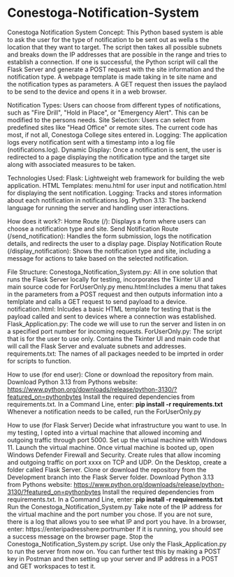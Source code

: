 # Conestoga-Notification-System


Conestoga Notification System Concept:
This Python based system is able to ask the user for the type of notification to be sent out as wella s the location that they want to target. The script then takes all possible subnets and breaks down the IP addresses that are possible in the range and tries to establish a connection. If one is successful, the Python script will call the Flask Server and generate a POST request with the site information and the notification type. A webpage template is made taking in te site name and the notification types as parameters. A GET request then issues the paylaod to be send to the device and opens it in a web browser. 

Notification Types: Users can choose from different types of notifications, such as "Fire Drill", "Hold in Place", or "Emergency Alert". This can be modified to the persons needs.
Site Selection: Users can select from predefined sites like "Head Office" or remote sites. The current code has most, if not all, Conestoga College sites entered in. 
Logging: The application logs every notification sent with a timestamp into a log file (notifications.log).
Dynamic Display: Once a notification is sent, the user is redirected to a page displaying the notification type and the target site along with associated measures to be taken.

Technologies Used:
Flask: Lightweight web framework for building the web application.
HTML Templates: menu.html for user input and notification.html for displaying the sent notification.
Logging: Tracks and stores information about each notification in notifications.log.
Python 3.13: The backend language for running the server and handling user interactions.

How does it work?:
Home Route (/): Displays a form where users can choose a notification type and site.
Send Notification Route (/send_notification): Handles the form submission, logs the notification details, and redirects the user to a display page.
Display Notification Route (/display_notification): Shows the notification type and site, including a message for actions to take based on the selected notification.

File Structure:
Conestoga_Notification_System.py: All in one solution that runs the Flask Server locally for testing, incorporates the Tkinter UI and main source code for ForUserOnly.py
menu.html:Includes a menu that takes in the parameters from a POST request and then outputs information into a temlplate and calls a GET request to send payload to a device.
notification.html: Inlcudes a basic HTML template for testing that is the payload called and sent to devices where a connection was established. 
Flask_Application.py: The code we will use to run the server and listen in on a specified port number for incoming requests.
ForUserOnly.py: The script that is for the user to use only. Contains the Tkinter UI and main code that will call the Flask Server and evaluate subnets and addresses. 
requirements.txt: The names of all packages needed to be imprted in order for scripts to function. 

How to use (for end user):
Clone or download the repository from main.
Download Python 3.13 from Pythons website: https://www.python.org/downloads/release/python-3130/?featured_on=pythonbytes
Install the required dependencies from requirements.txt. In a Command Line, enter: **pip install -r requirements.txt**
Whenever a notification needs to be called, run the ForUserOnly.py


How to use (for Flask Server)
Decide what infrastructure you want to use. In my testing, I opted into a virtual machine that allowed incoming and outgoing traffic through port 5000.
Set up the virtual machine with Windows 11. 
Launch the virtual machine.
Once virtual machine is booted up, open Windows Defender Firewall and Security. 
Create rules that allow incoming and outgoing traffic on port xxxx on TCP and UDP.
On the Desktop, create a folder called Flask Server.
Clone or download the repository from the Development branch into the Flask Server folder.
Download Python 3.13 from Pythons website: https://www.python.org/downloads/release/python-3130/?featured_on=pythonbytes
Install the required dependencies from requirements.txt. In a Command Line, enter: **pip install -r requirements.txt**
Run the Conestoga_Notification_System.py
Take note of the IP address for the virtual machine and the port number you chose. If you are not sure, there is a log that allows you to see what IP and port you have.
In a browser, enter: https://enteripadresshere:portnumber
If it is running, you should see a success message on the browser page. 
Stop the Conestoga_Notification_System.py script.
Use only the Flask_Application.py to run the server from now on. 
You can further test this by making a POST key in Postman and then setting up your server and IP address in a POST and GET workspaces to test it. 

